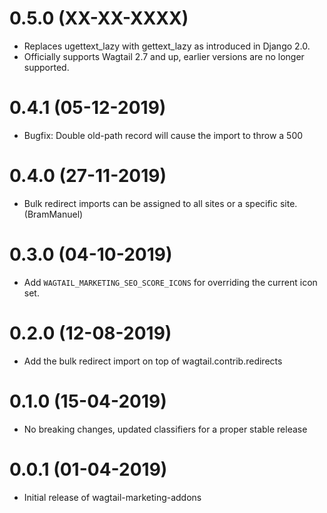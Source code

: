 # 0.5.0 (XX-XX-XXXX)

- Replaces ugettext_lazy with gettext_lazy as introduced in Django 2.0.
- Officially supports Wagtail 2.7 and up, earlier versions are no longer supported.


# 0.4.1 (05-12-2019)

- Bugfix: Double old-path record will cause the import to throw a 500

# 0.4.0 (27-11-2019)

- Bulk redirect imports can be assigned to all sites or a specific site. (BramManuel)

# 0.3.0 (04-10-2019)

- Add `WAGTAIL_MARKETING_SEO_SCORE_ICONS` for overriding the current icon set.

# 0.2.0 (12-08-2019)

- Add the bulk redirect import on top of wagtail.contrib.redirects

# 0.1.0 (15-04-2019)

- No breaking changes, updated classifiers for a proper stable release


# 0.0.1 (01-04-2019)

- Initial release of wagtail-marketing-addons
